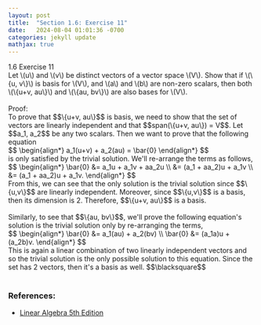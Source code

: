```yaml
---
layout: post
title:  "Section 1.6: Exercise 11"
date:   2024-08-04 01:01:36 -0700
categories: jekyll update
mathjax: true
---
```

<div class="ydiv">
1.6 Exercise 11
</div>
<div class="ybdiv">
Let \(u\) and \(v\) be distinct vectors of a vector space \(V\). Show that if \(\{u, v\}\) is basis for \(V\), and \(a\) and \(b\) are non-zero scalars, then both \(\{u+v, au\}\) and \(\{au, bv\}\) are also bases for \(V\).
</div>
<br>
Proof: 
<br>
To prove that $$\{u+v, au\}$$ is basis, we need to show that the set of vectors are linearly independent and that $$span(\{u+v, au\}) = V$$. Let $$a_1, a_2$$ be any two scalars. Then we want to prove that the following equation
<div>
	$$
	\begin{align*}
	a_1(u+v) + a_2(au) = \bar{0}
	\end{align*}
	$$
</div>
is only satisfied by the trivial solution. We'll re-arrange the terms as follows,
<div>
	$$
	\begin{align*}
	\bar{0} &= a_1u + a_1v + aa_2u  \\
	&= (a_1 + aa_2)u + a_1v \\
	&= (a_1 + aa_2)u + a_1v.
	\end{align*}
	$$
</div>
From this, we can see that the only solution is the trivial solution since $$\{u,v\}$$ are linearly independent. Moreover, since $$\{u,v\}$$ is a basis, then its dimension is 2. Therefore, $$\{u+v, au\}$$ is a basis.
<br>
<br>
Similarly, to see that $$\{au, bv\}$$, we'll prove the following equation's solution is the trivial solution only by re-arranging the terms,
<div>
	$$
	\begin{align*}
	\bar{0} &= a_1(au) + a_2(bv) \\
	\bar{0} &= (a_1a)u + (a_2b)v.
	\end{align*}
	$$
</div>
This is again a linear combination of two linearly independent vectors and so the trivial solution is the only possible solution to this equation. Since the set has 2 vectors, then it's a basis as well. $$\blacksquare$$
<br>
<br>
<!------------------------------------------------------------------------------------>
<h3>References:</h3>
<ul>
<li><a href="https://www.amazon.com/Linear-Algebra-5th-Stephen-Friedberg/dp/0134860241/ref=tmm_hrd_swatch_0?_encoding=UTF8&qid=&sr=">Linear Algebra 5th Edition</a></li>
</ul>
























